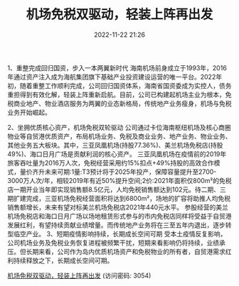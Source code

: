﻿---
title: 机场免税双驱动，轻装上阵再出发
date: 2022-11-22 21:26
tags:
- 海南机场
updated: 1970-01-01 08:00:00
---

1、重整完成回归国资，步入一本两翼新时代
海南机场前身成立于1993年，2016年通过资产注入成为海航集团旗下基础产业投资建设运营的唯一平台。2022年初，随着重整工作顺利完成，公司回归国资体系，海南省国资委成为实控人，债务重担得到有效化解，轻装上阵重新启航。目前，公司已构建起机场主业为根本，免税商业地产、物业酒店服务为两翼的业态新格局，传统地产业务瘦身，机场与免税业务开始崛起。
<!-- more -->
2、坐拥优质核心资产，机场免税双轮驱动
公司通过卡位海南枢纽机场及核心商圈物业等自贸港优质资产，布局机场业务、免税及商业业务、地产业务、物业业务、其他业务五大板块。其中，三亚凤凰机场(持股77.36%)、美兰机场免税店(持股49%)、海口日月广场是贡献利润的核心资产。
三亚凤凰机场在疫情前的2019年旅客吞吐量为2016万人次，免税经营采用约15%扣点+49%持股的高效合作模式，量价齐升未来可期:1量:T3预计将于2025年投产，保障容量提升至2700-3000万人次/年，相较2019年有近50%提升空间;2价:2021年面积仅800m²的免税店一期开业当年即实现销售额8.5亿元，人均免税销售额达到102元。待二期、三期扩建完成，三亚机场免税经营面积将达到6800m²，场地的扩容将助推人均免税销售额增长，未来有望对标美兰机场免税店2021年440元水平。
参股经营的美兰机场免税店和海口日月广场以场地租赁形式参与的市内免税店同样将受益于自贸港发展红利，有望持续贡献业绩增量。而传统地产业务将在三至五年内退出，逐步转型临空产业。
3、短期疫情影响持续，长期成长空间可期
受本土疫情反复影响，公司机场业务及免税业务恢复进程被频繁干扰，短期来看影响仍将持续，业绩承压。但长期来看，公司作为岛内优质机场资产和免税物业的所有者，自贸港需求红利持续释放之下，长期成长空间可期。

[机场免税双驱动，轻装上阵再出发](https://url12.ctfile.com/f/3948612-730575717-6518ad?p=3054)
(访问密码: 3054)

